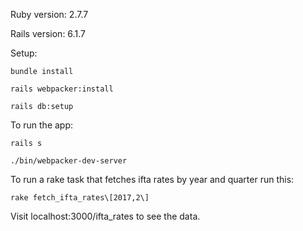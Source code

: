 Ruby version: 2.7.7

Rails version: 6.1.7

Setup:
```
bundle install

rails webpacker:install

rails db:setup
```
To run the app:
```
rails s

./bin/webpacker-dev-server
```
To run a rake task that fetches ifta rates by year and quarter run this:
```
rake fetch_ifta_rates\[2017,2\]
```

Visit localhost:3000/ifta_rates to see the data.
